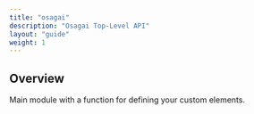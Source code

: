```yaml
---
title: "osagai"
description: "Osagai Top-Level API"
layout: "guide"
weight: 1
---
```


<article id="overview">

## Overview
Main module with a function for defining your custom elements.

</article>
